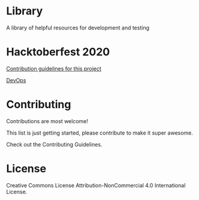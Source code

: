 # Library

A library of helpful resources for development and testing

# Hacktoberfest 2020

[Contribution guidelines for this project](https://github.com/WebLegends/Library/wiki/Hacktoberfest-2020)

[DevOps](https://github.com/WebLegends/Library/tree/main/DevOps)

# Contributing
Contributions are most welcome!

This list is just getting started, please contribute to make it super awesome.

Check out the Contributing Guidelines.

# License
Creative Commons License
Attribution-NonCommercial 4.0 International License.
